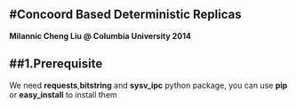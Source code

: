 #Concoord Based Deterministic Replicas
--------------------------------------
**Milannic Cheng Liu @ Columbia University 2014**

##1.Prerequisite
---------------------------------------
We need **requests**,**bitstring** and **sysv_ipc** python package, you can use **pip** or **easy_install** to install them
